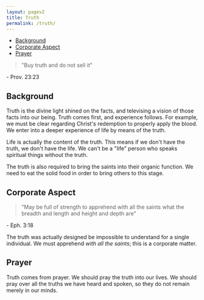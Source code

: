 ```yaml
---
layout: pagev2
title: Truth
permalink: /truth/
---
```

- [Background](#background)
- [Corporate Aspect](#corporate-aspect)
- [Prayer](#prayer)

>"Buy truth and do not sell it"

\- Prov. 23:23

## Background

Truth is the divine light shined on the facts, and televising a vision of those facts into our being. Truth comes first, and experience follows. For example, we must be clear regarding Christ's redemption to properly apply the blood. We enter into a deeper experience of life by means of the truth. 

Life is actually the content of the truth. This means if we don't have the truth, we don't have the life. We can't be a "life" person who speaks spiritual things without the truth.

The truth is also required to bring the saints into their organic function. We need to eat the solid food in order to bring others to this stage. 



## Corporate Aspect

>"May be full of strength to apprehend with all the saints what the breadth and length and height and depth are"

\- Eph. 3:18

The truth was actually designed be impossible to understand for a single individual. We must apprehend *with all the saints*; this is a corporate matter.

## Prayer

Truth comes from prayer. We should pray the truth into our lives. We should pray over all the truths we have heard and spoken, so they do not remain merely in our minds.